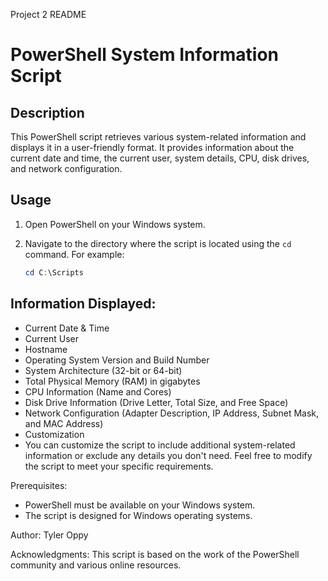 Project 2 README

# PowerShell System Information Script

## Description

This PowerShell script retrieves various system-related information and displays it in a user-friendly format. It provides information about the current date and time, the current user, system details, CPU, disk drives, and network configuration.

## Usage

1. Open PowerShell on your Windows system.

2. Navigate to the directory where the script is located using the `cd` command. For example:
   
   ```powershell
   cd C:\Scripts

## Information Displayed:
- Current Date & Time
- Current User
- Hostname
- Operating System Version and Build Number
- System Architecture (32-bit or 64-bit)
- Total Physical Memory (RAM) in gigabytes
- CPU Information (Name and Cores)
- Disk Drive Information (Drive Letter, Total Size, and Free Space)
- Network Configuration (Adapter Description, IP Address, Subnet Mask, and MAC Address)
- Customization
- You can customize the script to include additional system-related information or exclude any details you don't need. Feel free to modify the script to meet your specific requirements.

Prerequisites:
- PowerShell must be available on your Windows system.
- The script is designed for Windows operating systems.

Author:
Tyler Oppy

Acknowledgments:
This script is based on the work of the PowerShell community and various online resources.
